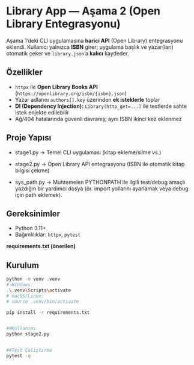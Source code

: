 # Library App — Aşama 2 (Open Library Entegrasyonu)

Aşama 1’deki CLI uygulamasına **harici API** (Open Library) entegrasyonu eklendi. Kullanıcı yalnızca **ISBN** girer; uygulama başlık ve yazar(ları) otomatik çeker ve `library.json`’a **kalıcı** kaydeder.

## Özellikler
- `httpx` ile **Open Library Books API** (`https://openlibrary.org/isbn/{isbn}.json`)
- Yazar adlarını `authors[].key` üzerinden **ek isteklerle** toplar
- **DI (Dependency Injection):** `Library(http_get=...)` ile testlerde sahte istek enjekte edilebilir
- Ağ/404 hatalarında güvenli davranış; aynı ISBN ikinci kez eklenmez

## Proje Yapısı
- stage1.py → Temel CLI uygulaması (kitap ekleme/silme vs.)

- stage2.py → Open Library API entegrasyonu (ISBN ile otomatik kitap bilgisi çekme)

- sys_path.py → Muhtemelen PYTHONPATH ile ilgili test/debug amaçlı yazdığın bir yardımcı dosya (ör. import yollarını ayarlamak veya debug için path eklemek).

## Gereksinimler
- Python 3.11+
- Bağımlılıklar: `httpx`, `pytest`

**requirements.txt (önerilen)**


## Kurulum
```bash
python -m venv .venv
# Windows:
.\.venv\Scripts\activate
# macOS/Linux:
# source .venv/bin/activate

pip install -r requirements.txt


##Kullanımı
python stage2.py


##Test Çalıştırma
pytest -q
